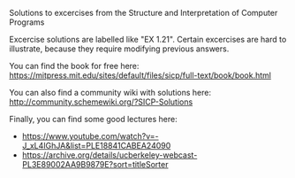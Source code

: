 Solutions to excercises from the Structure and Interpretation of Computer Programs

Excercise solutions are labelled like "EX 1.21". Certain excercises are hard to illustrate, because they require modifying previous answers.

You can find the book for free here: https://mitpress.mit.edu/sites/default/files/sicp/full-text/book/book.html

You can also find a community wiki with solutions here: http://community.schemewiki.org/?SICP-Solutions

Finally, you can find some good lectures here: 
- https://www.youtube.com/watch?v=-J_xL4IGhJA&list=PLE18841CABEA24090
- https://archive.org/details/ucberkeley-webcast-PL3E89002AA9B9879E?sort=titleSorter
